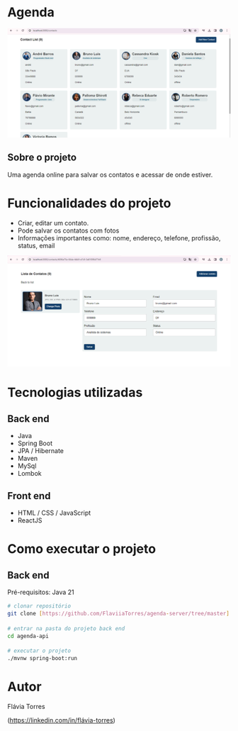 # Agenda

![Logo of the project](https://github.com/FlaviiaTorres/agenda-server/blob/master/agendaApi/src/main/resources/imagens/telainicial.png)

## Sobre o projeto
Uma agenda online para salvar os contatos e acessar de onde estiver.

# Funcionalidades do projeto
- Criar, editar um contato.
- Pode salvar os contatos com fotos
- Informações importantes como: nome, endereço, telefone, profissão, status, email
  
![Logo of the project](https://github.com/FlaviiaTorres/agenda-server/blob/master/agendaApi/src/main/resources/imagens/editar.png)

# Tecnologias utilizadas
## Back end
- Java
- Spring Boot
- JPA / Hibernate
- Maven
- MySql
- Lombok
## Front end
- HTML / CSS / JavaScript
- ReactJS

# Como executar o projeto

## Back end
Pré-requisitos: Java 21

```bash
# clonar repositório
git clone [https://github.com/FlaviiaTorres/agenda-server/tree/master]

# entrar na pasta do projeto back end
cd agenda-api

# executar o projeto
./mvnw spring-boot:run
```

# Autor

Flávia Torres

(https://linkedin.com/in/flávia-torres)
